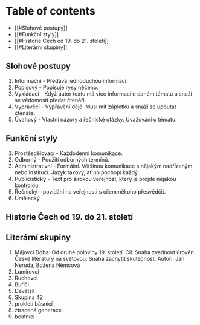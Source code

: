 # Table of contents
- [[#Slohové postupy]]
- [[#Funkční styly]]
- [[#Historie Čech od 19. do 21. století]]
- [[#Literární skupiny]]

## Slohové postupy
1. Informační - Předává jednoduchou informaci.
2. Popisový - Popisuje rysy něčeho.
3. Vykládací - Když autor textu má více informací o daném tématu a snaží se vědomosti předat čtenáři.
4. Vyprávěcí - Vypřávění dějě. Musí mít zápletku a snaží se upoutat čtenáře.
5. Úvahový - Vlastní názory a řečnické otázky. Uvažování o tématu.

## Funkční styly
1. Prostěsdělovací - Každodenní komunikace.
2. Odborný - Použití odborných termínů.
3. Administrativní - Formální. Většinou komunikace s nějakým nadřízeným nebo institucí. Jazyk takový, ať ho pochopí každý.
4. Publicistický - Text pro širokou veřejnost, který je projde nějakou kontrolou.
5. Řečnický - povídání na veřejnosti s cílem někoho přesvědčit.
6. Umělecký

## Historie Čech od 19. do 21. století


## Literární skupiny
1. Májovci
	Doba: Od druhé poloviny 19. století.
	Cíl: Snaha zvednout úrověn České literatury na světovou. Snaha zachytit skutečnost.
	Autoři: Jan Neruda, Božena Němcová
2. Lumírovci
3. Ruchovci
4. Buřiči
5. Devětsil
6. Skupina 42
7. prokletí básnící
8. ztracená generace
9. beatníci